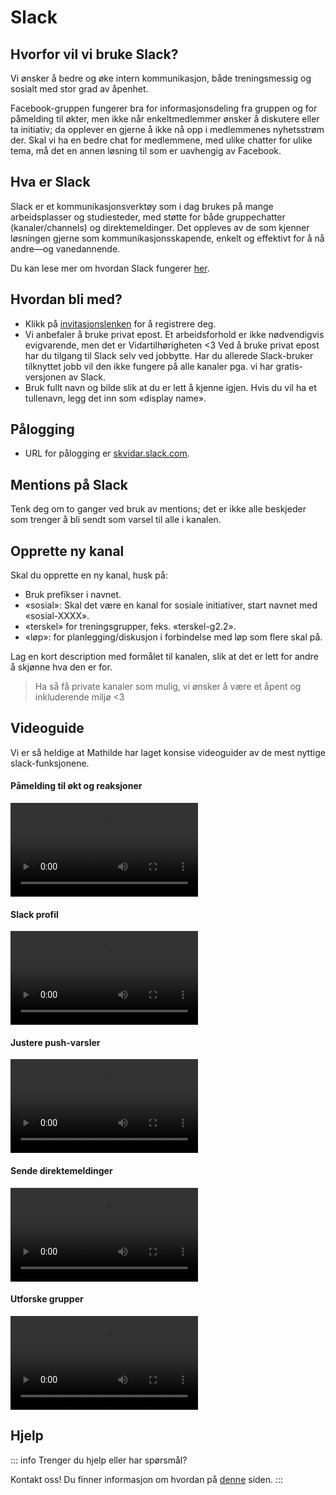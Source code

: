 # Slack

## Hvorfor vil vi bruke Slack?

Vi ønsker å bedre og øke intern kommunikasjon, både treningsmessig og sosialt med stor grad av åpenhet.

Facebook-gruppen fungerer bra for informasjonsdeling fra gruppen og for påmelding til økter, men ikke når enkeltmedlemmer ønsker å diskutere eller ta initiativ;
da opplever en gjerne å ikke nå opp i medlemmenes nyhetsstrøm der. Skal vi ha en bedre chat for medlemmene, med ulike chatter for ulike tema, må det en annen løsning
til som er uavhengig av Facebook.

## Hva er Slack

Slack er et kommunikasjonsverktøy som i dag brukes på mange arbeidsplasser og studiesteder, med støtte for både gruppechatter (kanaler/channels) og direktemeldinger.
Det oppleves av de som kjenner løsningen gjerne som kommunikasjonsskapende, enkelt og effektivt for å nå andre—og vanedannende.

Du kan lese mer om hvordan Slack fungerer [her](https://websetnet.net/no/what-is-slack-and-how-does-it-work-plus-plenty-of-slack-tips-and-tricks/#:~:text=Hvordan%20fungerer%20Slack%3F).

## Hvordan bli med?

* Klikk på [invitasjonslenken](https://join.slack.com/t/skvidar/shared_invite/zt-25gq4jieq-NTjoVUjJlMi_lhEcAtGD3Q) for å registrere deg.
* Vi anbefaler å bruke privat epost. Et arbeidsforhold er ikke nødvendigvis evigvarende, men det er Vidartilhørigheten <3 Ved å bruke privat epost har du tilgang til Slack selv ved jobbytte.
Har du allerede Slack-bruker tilknyttet jobb vil den ikke fungere på alle kanaler pga. vi har gratis-versjonen av Slack.
* Bruk fullt navn og bilde slik at du er lett å kjenne igjen. Hvis du vil ha et tullenavn, legg det inn som «display name».

## Pålogging

* URL for pålogging er [skvidar.slack.com](https://skvidar.slack.com/).

## Mentions på Slack

Tenk deg om to ganger ved bruk av mentions; det er ikke alle beskjeder som trenger å bli sendt som varsel til alle i kanalen.

## Opprette ny kanal

Skal du opprette en ny kanal, husk på:

* Bruk prefikser i navnet.
* «sosial»: Skal det være en kanal for sosiale initiativer, start navnet med «sosial-XXXX».
* «terskel» for treningsgrupper, feks. «terskel-g2.2».
* «løp»: for planlegging/diskusjon i forbindelse med løp som flere skal på.

Lag en kort description med formålet til kanalen, slik at det er lett for andre å skjønne hva den er for.

>Ha så få private kanaler som mulig, vi ønsker å være et åpent og inkluderende miljø <3

## Videoguide

Vi er så heldige at Mathilde har laget konsise videoguider av de mest nyttige slack-funksjonene.

#### Påmelding til økt og reaksjoner

<video controls>
  <source src="/ressurser/chat/slack_oktpaamelding.m4v" type="video/mp4">
  Your browser does not support the video tag.
</video>

#### Slack profil

<video controls>
  <source src="/ressurser/chat/slack_profil.m4v" type="video/mp4">
  Your browser does not support the video tag.
</video>

#### Justere push-varsler

<video controls>
  <source src="/ressurser/chat/slack_notifications.m4v" type="video/mp4">
  Your browser does not support the video tag.
</video>

#### Sende direktemeldinger

<video controls>
  <source src="/ressurser/chat/slack_direct_message.m4v" type="video/mp4">
  Your browser does not support the video tag.
</video>

#### Utforske grupper

<video controls>
  <source src="/ressurser/chat/slack_direct_message.m4v" type="video/mp4">
  Your browser does not support the video tag.
</video>

## Hjelp
::: info Trenger du hjelp eller har spørsmål?

Kontakt oss! Du finner informasjon om hvordan på [denne](/diverse/kontakt#sp%C3%B8rsmal-eller-hjelp-med-slack-chat) siden.
:::